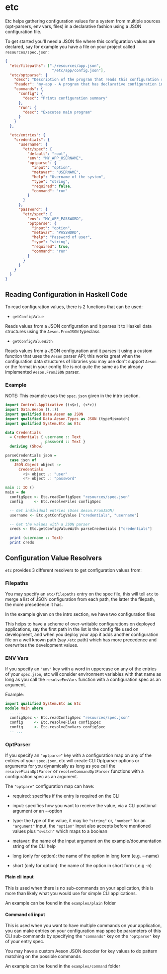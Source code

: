 # etc

Etc helps gathering configuration values for a system from multiple sources
(opt-parsers, env vars, files) in a declarative fashion using a JSON
configuration file.

To get started you'll need a JSON file where this configuration values are
declared, say for example you have a file on your project called
`resources/spec.json`:

```json
{
  "etc/filepaths": ["./resources/app.json",
                     "/etc/app/config.json"],
  "etc/optparse": {
    "desc": "Description of the program that reads this configuration spec",
    "header": "my-app - A program that has declarative configuration input",
    "commands": {
      "config": {
        "desc": "Prints configuration summary"
      },
      "run": {
        "desc": "Executes main program"
      }
    }
  },

  "etc/entries": {
    "credentials": {
      "username": {
        "etc/spec": {
          "default": "root",
          "env": "MY_APP_USERNAME",
          "optparse": {
            "input": "option",
            "metavar": "USERNAME",
            "help": "Username of the system",
            "type": "string",
            "required": false,
            "command": "run"
          }
        }
      },
      "password": {
        "etc/spec": {
          "env": "MY_APP_PASSWORD",
          "optparse": {
            "input": "option",
            "metavar": "PASSWORD",
            "help": "Password of user",
            "type": "string",
            "required": true,
            "command": "run"
          }
        }
      }
    }
  }
}
```

## Reading Configuration in Haskell Code

To read configuration values, there is 2 functions that can be used:

* `getConfigValue`

Reads values from a JSON configuration and it parses it
to Haskell data structures using the `Aeson.FromJSON` typeclass

* `getConfigValueWith`

Reads values from a JSON configuration and it parses it using a custom function
that uses the `Aeson` parser API; this works great when the configuration data
structures of libraries you may use don't support `Aeson` or the format in your
config file is not quite the same as the already implemented `Aeson.FromJSON`
parser.

### Example

NOTE: This example uses the `spec.json` given in the intro section.

```haskell
import Control.Applicative ((<$>), (<*>))
import Data.Aeson ((.:))
import qualified Data.Aeson as JSON
import qualified Data.Aeson.Types as JSON (typeMismatch)
import qualified System.Etc as Etc

data Credentials
  = Credentials { username :: Text
                , password :: Text }
  deriving (Show)

parseCredentials json =
  case json of
    JSON.Object object ->
      Credentials
        <$> object .: "user"
        <*> object .: "password"

main :: IO ()
main = do
  configSpec <- Etc.readConfigSpec "resources/spec.json"
  config     <- Etc.resolveFiles configSpec

  -- Get individual entries (Uses Aeson.FromJSON)
  username <- Etc.getConfigValue ["credentials", "username"]

  -- Get the values with a JSON parser
  creds <- Etc.getConfigValueWith parseCredentials ["credentials"]

  print (username :: Text)
  print creds
```

## Configuration Value Resolvers

`etc` provides 3 different resolvers to get configuration values from:

### Filepaths

You may specify an `etc/filepaths` entry on the spec file, this will tell `etc`
to merge a list of JSON configuration from each path, the latter the filepath,
the more precedence it has.

In the example given on the intro section, we have two configuration files

This helps to have a scheme of over-writable configurations on deployed
applications, say the first path in the list is the config file used on
development, and when you deploy your app it adds another configuration file on
a well known path (say `/etc` path) which has more precedence and overwrites
the development values.

### ENV Vars

If you specify an `"env"` key with a word in uppercase on any of the entries
of your `spec.json`, etc will consider environment variables with that name as
long as you call the `resolveEnvVars` function with a configuration spec as an
argument.

Example:

```haskell
import qualified System.Etc as Etc
module Main where
  -- ...
  configSpec <- Etc.readConfigSpec "resources/spec.json"
  config     <- Etc.resolveFiles configSpec
  config     <- Etc.resolveEnvVars configSpec
  -- ...
```

### OptParser

If you specify an `"optparse"` key with a configuration map on any of the
entries of your `spec.json`, etc will create CLI Optparser options or
arguments for you dynamically as long as you call the `resolvePlainOptParser` or
`resolveCommandOptParser` functions with a configuration spec as an argument.

The `"optpare"` configuration map can have:

- required: specifies if the entry is required on the CLI

- input: specifies how you want to receive the value, via a CLI positional
  argument or an --option

- type: the type of the value, it may be `"string"` or, `"number"` for an
  `"argument"` input, the `"option"` input also accepts before mentioned values
  plus `"switch"` which maps to a boolean

- metavar: the name of the input argument on the example/documentation string of
  the CLI help

- long (only for option): the name of the option in long form (e.g. --name)

- short (only for option): the name of the option in short form (.e.g -n)

#### Plain cli input

This is used when there is no sub-commands on your application, this is more
than likely what you would use for simple CLI applications.

An example can be found in the `examples/plain` folder

#### Command cli input

This is used when you want to have multiple commands on your application, you
can make entries on your configuration map spec be parameters of this CLI
sub-commands by specifying the `"commands"` key on the `"optparse"` key of your
entry spec.

You may have a custom Aeson JSON decoder for key values to do pattern matching
on the possible commands.

An example can be found in the `examples/command` folder
